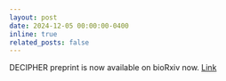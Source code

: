 ```yaml
---
layout: post
date: 2024-12-05 00:00:00-0400
inline: true
related_posts: false
---
```


DECIPHER preprint is now available on bioRxiv now. [Link](https://www.biorxiv.org/content/10.1101/2024.11.29.626126v1)